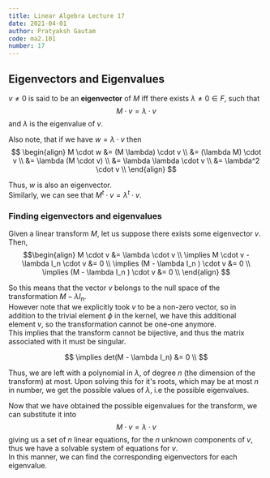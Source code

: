 ```yaml
---
title: Linear Algebra Lecture 17
date: 2021-04-01
author: Pratyaksh Gautam
code: ma2.101
number: 17
---
```

## Eigenvectors and Eigenvalues
$v \neq 0$ is said to be an **eigenvector** of $M$ iff there exists $\lambda \neq 0 \in F$, such that
$$M \cdot v = \lambda \cdot v$$
and $\lambda$ is the eigenvalue of $v$.

Also note, that if we have $w = \lambda \cdot v$ then 
$$
\begin{align}
	M \cdot w &= (M \lambda) \cdot v \\
			&= (\lambda M) \cdot v \\
			&= \lambda (M \cdot v) \\
			&= \lambda \lambda \cdot v \\
			&= \lambda^2 \cdot v \\
\end{align}
$$

Thus, $w$ is also an eigenvector.  
Similarly, we can see that $M^t \cdot v = \lambda^t \cdot v$.

### Finding eigenvectors and eigenvalues
Given a linear transform $M$, let us suppose there exists some eigenvector $v$.  
Then,
$$\begin{align}
	M \cdot v &= \lambda \cdot v \\
\implies M \cdot v - \lambda I_n \cdot v &= 0 \\
\implies (M - \lambda I_n ) \cdot v &= 0 \\
\implies (M - \lambda I_n ) \cdot v &= 0 \\
\end{align}
$$

So this means that the vector $v$ belongs to the null space of the transformation $M - \lambda I_n$.  
However note that we explicitly took $v$ to be a non-zero vector, so in addition to the trivial element $\phi$ in the kernel,
we have this additional element $v$, so the transformation cannot be one-one anymore.  
This implies that the transform cannot be bijective, and thus the matrix associated with it must be singular.

$$
\implies det(M - \lambda I_n) &= 0 \\
$$

Thus, we are left with a polynomial in $\lambda$, of degree $n$ (the dimension of the transform) at most.
Upon solving this for it's roots, which may be at most $n$ in number, we get the possible values of $\lambda$, i.e the possible eigenvalues.

Now that we have obtained the possible eigenvalues for the transform, we can substitute it into
$$M \cdot v = \lambda \cdot v$$
giving us a set of $n$ linear equations, for the $n$ unknown components of $v$, thus we have a solvable system of equations for $v$.  
In this manner, we can find the corresponding eigenvectors for each eigenvalue.

<!-- TODO \lambda_i 's form the elements in a diagonal matrix, there standard basis form the eigenvectors -->
